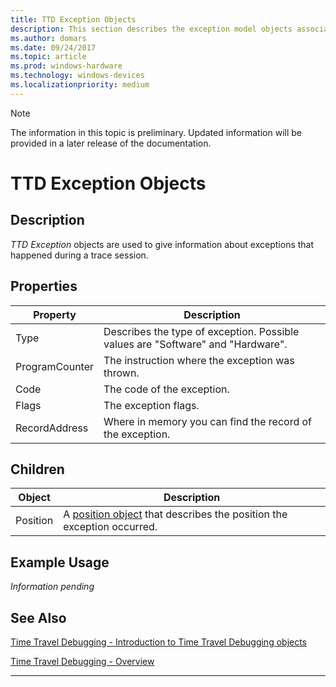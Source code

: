 ```yaml
---
title: TTD Exception Objects
description: This section describes the exception model objects associated with time travel debugging.
ms.author: domars
ms.date: 09/24/2017
ms.topic: article
ms.prod: windows-hardware
ms.technology: windows-devices
ms.localizationpriority: medium
---
```


> [!NOTE]
> The information in this topic is preliminary. Updated information will be provided in a later release of the documentation. 
>

# TTD Exception Objects
## Description
*TTD Exception* objects are used to give information about exceptions that happened during a trace session.


## Properties
| Property | Description |
| --- | --- |
| Type | Describes the type of exception. Possible values are "Software" and "Hardware". |
| ProgramCounter | The instruction where the exception was thrown.  |
| Code | The code of the exception.  |
| Flags | The exception flags. |
| RecordAddress | Where in memory you can find the record of the exception.  |

## Children
| Object | Description |
| --- | --- |
| Position | A [position object](time-travel-debugging-position-objects.md) that describes the position the exception occurred. |

## Example Usage

*Information pending*



## See Also

[Time Travel Debugging - Introduction to Time Travel Debugging objects](time-travel-debugging-object-model.md)

[Time Travel Debugging - Overview](time-travel-debugging-overview.md)

---


